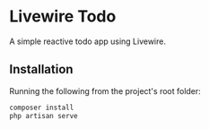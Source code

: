 # Livewire Todo

A simple reactive todo app using Livewire.

## Installation

Running the following from the project's root folder:

```bash
composer install
php artisan serve
```

